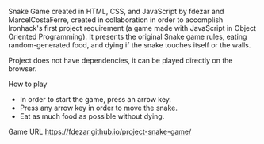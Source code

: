 Snake Game created in HTML, CSS, and JavaScript by fdezar and MarcelCostaFerre, created in collaboration in order to accomplish Ironhack's first project requirement (a game made with JavaScript in Object Oriented Programming). It presents the original Snake game rules, eating random-generated food, and dying if the snake touches itself or the walls.

Project does not have dependencies, it can be played directly on the browser.

How to play
- In order to start the game, press an arrow key.
- Press any arrow key in order to move the snake.
- Eat as much food as possible without dying.

Game URL
https://fdezar.github.io/project-snake-game/